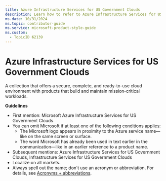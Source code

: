 ```yaml
---
title: Azure Infrastructure Services for US Government Clouds
description: Learn how to refer to Azure Infrastructure Services for US Government Clouds in your content.
ms.date: 10/31/2024
ms.topic: contributor-guide
ms.service: microsoft-product-style-guide
ms.custom:
  - TopicID 62139
---
```



# Azure Infrastructure Services for US Government Clouds

A collection that offers a secure, complete, and ready-to-use cloud environment with products that build and maintain mission-critical workloads.

**Guidelines**

- First mention: Microsoft Azure Infrastructure Services for US Government Clouds
- You can omit Microsoft if at least one of the following conditions applies:
  - The Microsoft logo appears in proximity to the Azure service name—like on the same screen or surface.
  - The word Microsoft has already been used in text earlier in the communication—like in an earlier reference to a product name.
- Subsequent mentions: Azure Infrastructure Services for US Government Clouds, Infrastructure Services for US Government Clouds
- Localize on all markets.
- Always spell out the name; don't use an acronym or abbreviation. For details, see [Acronyms + abbreviations](~\acronyms-and-abbreviations.md).

